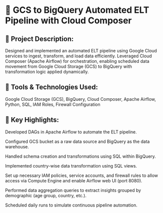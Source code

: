 # 📌 GCS to BigQuery Automated ELT Pipeline with Cloud Composer

## 🔹 Project Description:
Designed and implemented an automated ELT pipeline using Google Cloud services to ingest, transform, and load data efficiently. Leveraged Cloud Composer (Apache Airflow) for orchestration, enabling scheduled data movement from Google Cloud Storage (GCS) to BigQuery with transformation logic applied dynamically.

## 🔹 Tools & Technologies Used:
Google Cloud Storage (GCS), BigQuery, Cloud Composer, Apache Airflow, Python, SQL, IAM Roles, Firewall Configuration

## 🔹 Key Highlights:

Developed DAGs in Apache Airflow to automate the ELT pipeline.

Configured GCS bucket as a raw data source and BigQuery as the data warehouse.

Handled schema creation and transformations using SQL within BigQuery.

Implemented country-wise data transformation using SQL views.

Set up necessary IAM policies, service accounts, and firewall rules to allow access via Compute Engine and enable Airflow web UI (port 8080).

Performed data aggregation queries to extract insights grouped by demographic (age group, country, etc.).

Scheduled daily runs to simulate continuous pipeline automation.
